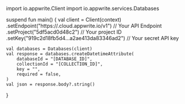 import io.appwrite.Client
import io.appwrite.services.Databases

suspend fun main() {
    val client = Client(context)
      .setEndpoint("https://<REGION>.cloud.appwrite.io/v1") // Your API Endpoint
      .setProject("5df5acd0d48c2") // Your project ID
      .setKey("919c2d18fb5d4...a2ae413da83346ad2") // Your secret API key

    val databases = Databases(client)
    val response = databases.createDatetimeAttribute(
        databaseId = "[DATABASE_ID]",
        collectionId = "[COLLECTION_ID]",
        key = "",
        required = false,
    )
    val json = response.body?.string()
}